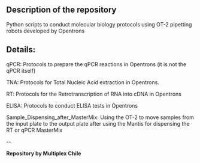 Description of the repository
--

Python scripts to conduct molecular biology protocols using OT-2 pipetting robots developed by Opentrons


Details:
--

qPCR: Protocols to prepare the qPCR reactions in Opentrons (it is not the qPCR itself)

TNA: Protocols for Total Nucleic Acid extraction in Opentrons.

RT: Protocols for the Retrotranscription of RNA into cDNA in Opentrons

ELISA: Protocols to conduct ELISA tests in Opentrons

Sample_Dispensing_after_MasterMix: Using the OT-2 to move samples from the input plate to the output plate after using the Mantis for dispensing the RT or qPCR MasterMix


--

**Repository by Multiplex Chile**
